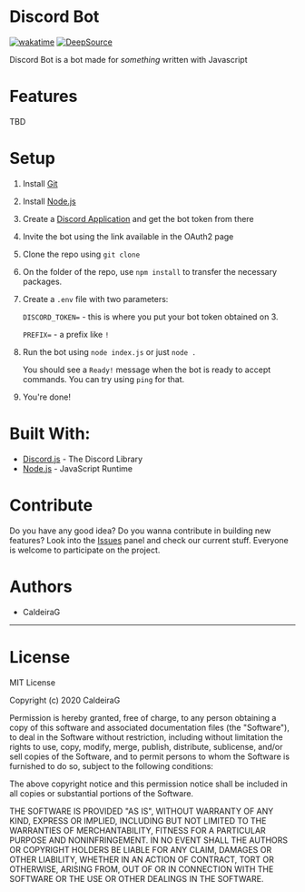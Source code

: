 # Discord Bot

[![wakatime](https://wakatime.com/badge/github/CaldeiraG/discordbot.svg)](https://wakatime.com/badge/github/CaldeiraG/discordbot) [![DeepSource](https://deepsource.io/gh/CaldeiraG/discordbot.svg/?label=active+issues&show_trend=true&token=qQBOJcoAceQg3Vl9nKpleTkv)](https://deepsource.io/gh/CaldeiraG/discordbot/?ref=repository-badge)

Discord Bot is a bot made for *something* written with Javascript

# Features

TBD

# Setup

1. Install [Git](https://git-scm.com/)
2. Install [Node.js](https://nodejs.org/)
3. Create a [Discord Application](https://discord.com/developers/applications) and get the bot token from there
4. Invite the bot using the link available in the OAuth2 page
5. Clone the repo using `git clone`
6. On the folder of the repo, use `npm install` to transfer the necessary packages.
7. Create a `.env` file with two parameters: 

    `DISCORD_TOKEN=` -  this is where you put your bot token obtained on 3.
    
    `PREFIX=` - a prefix like `!`
8. Run the bot using `node index.js` or just `node .` 

    You should see a `Ready!` message when the bot is ready to accept commands. You can try using `ping` for that.

9. You're done!

# Built With:

- [Discord.js](https://discord.js.org/) - The Discord Library
- [Node.js](https://nodejs.org/) - JavaScript Runtime

# Contribute

Do you have any good idea? Do you wanna contribute in building new features? Look into the [Issues](https://github.com/CaldeiraG/SexEd_discordbot/issues) panel and check  our current stuff. Everyone is welcome to participate on the project.

# Authors

- CaldeiraG 

----
# License

MIT License

Copyright (c) 2020 CaldeiraG

Permission is hereby granted, free of charge, to any person obtaining a copy
of this software and associated documentation files (the "Software"), to deal
in the Software without restriction, including without limitation the rights
to use, copy, modify, merge, publish, distribute, sublicense, and/or sell
copies of the Software, and to permit persons to whom the Software is
furnished to do so, subject to the following conditions:

The above copyright notice and this permission notice shall be included in all
copies or substantial portions of the Software.

THE SOFTWARE IS PROVIDED "AS IS", WITHOUT WARRANTY OF ANY KIND, EXPRESS OR
IMPLIED, INCLUDING BUT NOT LIMITED TO THE WARRANTIES OF MERCHANTABILITY,
FITNESS FOR A PARTICULAR PURPOSE AND NONINFRINGEMENT. IN NO EVENT SHALL THE
AUTHORS OR COPYRIGHT HOLDERS BE LIABLE FOR ANY CLAIM, DAMAGES OR OTHER
LIABILITY, WHETHER IN AN ACTION OF CONTRACT, TORT OR OTHERWISE, ARISING FROM,
OUT OF OR IN CONNECTION WITH THE SOFTWARE OR THE USE OR OTHER DEALINGS IN THE
SOFTWARE.
